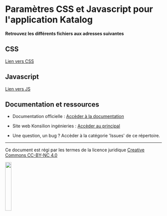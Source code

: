 # Paramètres CSS et Javascript pour l'application Katalog

**Retrouvez les différents fichiers aux adresses suivantes**

## CSS

[Lien vers CSS](./css)


## Javascript

[Lien vers JS](./js)



## Documentation et ressources

* Documentation officielle : [Accèder à la documentation](https://katalog.konsilion.fr)
* Site web Konsilion ingénieries : [Accèder au principal](https://konsilion.fr)

* Une question, un bug ? Accèder à la catégorie 'Issues' de ce répertoire.

---

Ce document est régi par les termes de la licence juridique [Creative Commons CC-BY-NC 4.0](https://creativecommons.org/licenses/by-nc/4.0/deed.fr) 

<img style="display: center; margin: 0 auto;" src="https://mirrors.creativecommons.org/presskit/buttons/88x31/png/by-nc.png" width="20%">
